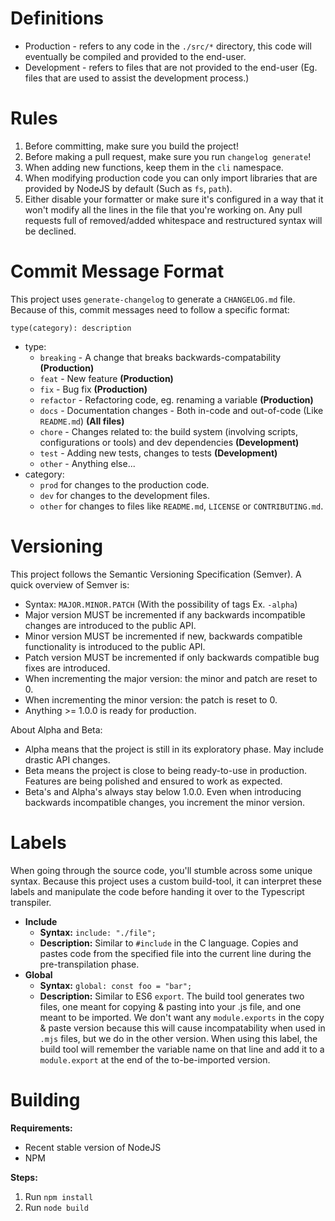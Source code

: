 # Definitions
 - Production - refers to any code in the `./src/*` directory, this code will eventually be compiled and provided to the end-user.
 - Development - refers to files that are not provided to the end-user (Eg. files that are used to assist the development process.)

# Rules
 1. Before committing, make sure you build the project!
 2. Before making a pull request, make sure you run `changelog generate`!
 3. When adding new functions, keep them in the `cli` namespace.
 4. When modifying production code you can only import libraries that are provided by NodeJS by default (Such as `fs`, `path`).
 5. Either disable your formatter or make sure it's configured in a way that it won't modify all the lines in the file that you're working on. Any pull requests full of removed/added whitespace and restructured syntax will be declined.

# Commit Message Format
This project uses `generate-changelog` to generate a `CHANGELOG.md` file. Because of this, commit messages need to follow a specific format:
```
type(category): description
```
 - type:
   - `breaking` - A change that breaks backwards-compatability **(Production)**
   - `feat` - New feature **(Production)**
   - `fix` - Bug fix **(Production)**
   - `refactor` - Refactoring code, eg. renaming a variable **(Production)**
   - `docs` - Documentation changes - Both in-code and out-of-code (Like `README.md`) **(All files)**
   - `chore` - Changes related to: the build system (involving scripts, configurations or tools) and dev dependencies **(Development)**
   - `test` - Adding new tests, changes to tests **(Development)**
   - `other` - Anything else...
 - category:
   - `prod` for changes to the production code.
   - `dev` for changes to the development files.
   - `other` for changes to files like `README.md`, `LICENSE` or `CONTRIBUTING.md`.

# Versioning
This project follows the Semantic Versioning Specification (Semver). A quick overview of Semver is:
 - Syntax: `MAJOR.MINOR.PATCH` (With the possibility of tags Ex. `-alpha`)
 - Major version MUST be incremented if any backwards incompatible changes are introduced to the public API.
 - Minor version MUST be incremented if new, backwards compatible functionality is introduced to the public API.
 - Patch version MUST be incremented if only backwards compatible bug fixes are introduced.
 - When incrementing the major version: the minor and patch are reset to 0.
 - When incrementing the minor version: the patch is reset to 0.
 - Anything >= 1.0.0 is ready for production.

About Alpha and Beta:
 - Alpha means that the project is still in its exploratory phase. May include drastic API changes.
 - Beta means the project is close to being ready-to-use in production. Features are being polished and ensured to work as expected.
 - Beta's and Alpha's always stay below 1.0.0. Even when introducing backwards incompatible changes, you increment the minor version.

# Labels
When going through the source code, you'll stumble across some unique syntax. Because this project uses a custom build-tool, it can interpret these labels and manipulate the code before handing it over to the Typescript transpiler.

 * **Include**
   * **Syntax:** `include: "./file";`
   * **Description:** Similar to `#include` in the C language. Copies and pastes code from the specified file into the current line during the pre-transpilation phase.
 * **Global**
   * **Syntax:** `global: const foo = "bar";`
   * **Description:** Similar to ES6 `export`. The build tool generates two files, one meant for copying & pasting into your .js file, and one meant to be imported. We don't want any `module.exports` in the copy & paste version because this will cause incompatability when used in `.mjs` files, but we do in the other version. When using this label, the build tool will remember the variable name on that line and add it to a `module.export` at the end of the to-be-imported version.

# Building

**Requirements:**
 - Recent stable version of NodeJS
 - NPM

**Steps:**
1. Run `npm install`
2. Run `node build`
